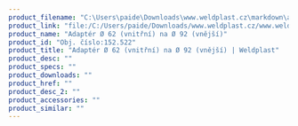 ```yaml
---
product_filename: "C:\Users\paide\Downloads\www.weldplast.cz\markdown\adapter-o-62-vnitrni-na-o-92-vnejsi.md"
product_link: "file:/C:/Users/paide/Downloads/www.weldplast.cz/www.weldplast.cz/adapter-o-62-vnitrni-na-o-92-vnejsi"
product_name: "Adaptér Ø 62 (vnitřní) na Ø 92 (vnější)"
product_id: "Obj. číslo:152.522"
product_title: "Adaptér Ø 62 (vnitřní) na Ø 92 (vnější) | Weldplast"
product_desc: ""
product_specs: ""
product_downloads: ""
product_href: ""
product_desc_2: ""
product_accessories: ""
product_similar: ""
---
```


